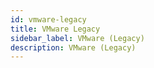 ```yaml
---
id: vmware-legacy
title: VMware Legacy
sidebar_label: VMware (Legacy)
description: VMware (Legacy)
---
```

